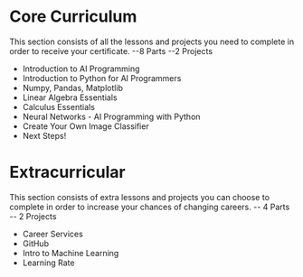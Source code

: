 # Core Curriculum

This section consists of all the lessons and projects you need to complete in order to receive your certificate.
--8 Parts
--2 Projects

* Introduction to AI Programming
* Introduction to Python for AI Programmers
* Numpy, Pandas, Matplotlib
* Linear Algebra Essentials
* Calculus Essentials
* Neural Networks - AI Programming with Python
* Create Your Own Image Classifier
* Next Steps!

# Extracurricular

This section consists of extra lessons and projects you can choose to complete in order to increase your chances of changing careers.
-- 4 Parts
-- 2 Projects

* Career Services
* GitHub
* Intro to Machine Learning
* Learning Rate
